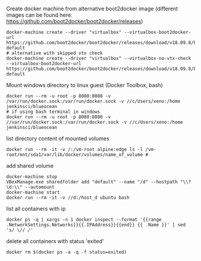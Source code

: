 Create docker machine from alternative boot2docker image
(different images can be found here: https://github.com/boot2docker/boot2docker/releases)
    
    docker-machine create --driver "virtualbox" --virtualbox-boot2docker-url https://github.com/boot2docker/boot2docker/releases/download/v18.09.8/boot2docker.iso default
    # alternative with skipped vtx check
    docker-machine create --driver "virtualbox" --virtualbox-no-vtx-check --virtualbox-boot2docker-url https://github.com/boot2docker/boot2docker/releases/download/v18.09.8/boot2docker.iso default


Mount windows directory to linux guest (Docker Toolbox, bash)

    
    docker run --rm -u root -p 8080:8080 -v /var/run/docker.sock:/var/run/docker.sock -v //c/Users/xeno:/home jenkinsci/blueocean
    # if using bash terminal in windows 
    docker run --rm -u root -p 8080:8080 -v //var/run/docker.sock:/var/run/docker.sock -v //c/Users/xeno:/home jenkinsci/blueocean    

list directory content of mounted volumes

    docker run --rm -it -v /:/vm-root alpine:edge ls -l /vm-root/mnt/sda1/var/lib/docker/volumes/name_of_volume # 

add shared volume

    docker-machine stop
    VBoxManage.exe sharedfolder add "default" --name "/d" --hostpath "\\?\d:\\" --automount
    docker-machine start
    docker run --rm -it -v //d:/host_d ubuntu bash

list all containers with ip

    docker ps -q | xargs -n 1 docker inspect --format '{{range .NetworkSettings.Networks}}{{.IPAddress}}{{end}} {{ .Name }}' | sed 's/ \// /'

delete all containers with status 'exited'

    docker rm $(docker ps -a -q -f status=exited)
